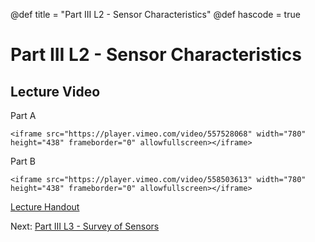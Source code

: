@def title = "Part III L2 - Sensor Characteristics"
@def hascode = true

# Part III L2 - Sensor Characteristics
## Lecture Video

Part A

~~~
<iframe src="https://player.vimeo.com/video/557528068" width="780" height="438" frameborder="0" allowfullscreen></iframe>
~~~

Part B

~~~
<iframe src="https://player.vimeo.com/video/558503613" width="780" height="438" frameborder="0" allowfullscreen></iframe>
~~~


[Lecture Handout](/part_iii/ME319_-_Mechatronics_-_Part_III_Lecture_2_Sensor_Characteristics.pdf)

Next: [Part III L3 - Survey of Sensors](/part_iii/lecture3/)  